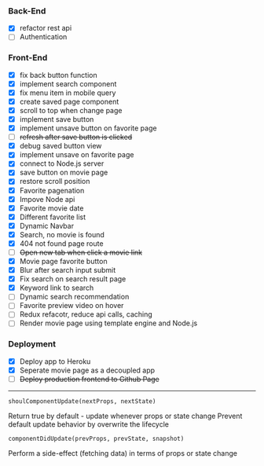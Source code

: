 ### Back-End

- [x] refactor rest api
- [ ] Authentication

### Front-End

- [x] fix back button function
- [x] implement search component
- [x] fix menu item in mobile query
- [x] create saved page component
- [x] scroll to top when change page
- [x] implement save button
- [x] implement unsave button on favorite page
- [ ] ~~refresh after save button is clicked~~
- [x] debug saved button view
- [x] implement unsave on favorite page
- [x] connect to Node.js server
- [x] save button on movie page
- [x] restore scroll position
- [x] Favorite pagenation
- [x] Impove Node api
- [x] Favorite movie date
- [x] Different favorite list
- [x] Dynamic Navbar
- [x] Search, no movie is found
- [x] 404 not found page route
- [ ] ~~Open new tab when click a movie link~~
- [x] Movie page favorite button
- [x] Blur after search input submit
- [x] Fix search on search result page
- [x] Keyword link to search
- [ ] Dynamic search recommendation
- [ ] Favorite preview video on hover
- [ ] Redux refacotr, reduce api calls, caching
- [ ] Render movie page using template engine and Node.js

### Deployment

- [x] Deploy app to Heroku
- [x] Seperate movie page as a decoupled app
- [ ] ~~Deploy production frontend to Github Page~~

---

`shoulComponentUpdate(nextProps, nextState)`

Return true by default - update whenever props or state change
Prevent default update behavior by overwrite the lifecycle

`componentDidUpdate(prevProps, prevState, snapshot)`

Perform a side-effect (fetching data) in terms of props or state change
